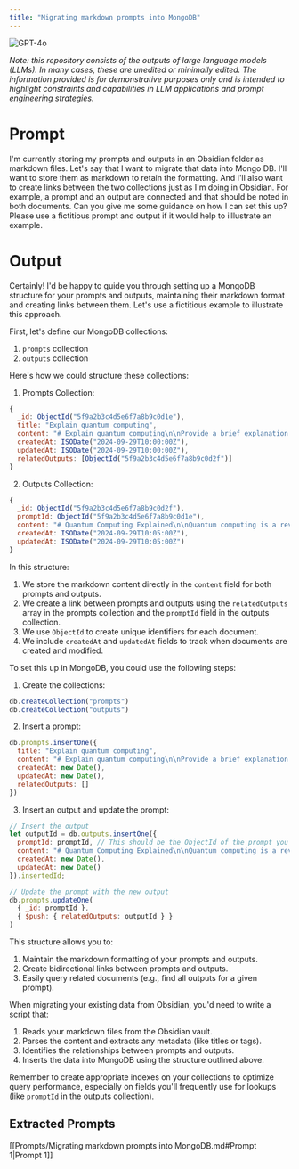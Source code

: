 ```yaml
---
title: "Migrating markdown prompts into MongoDB"
---
```

![GPT-4o](https://img.shields.io/badge/GPT--4o-3333FF?style=for-the-badge&logo=openai&logoColor=white)



*Note: this repository consists of the outputs of large language models (LLMs). In many cases, these are unedited or minimally edited. The information provided is for demonstrative purposes only and is intended to highlight constraints and capabilities in LLM applications and prompt engineering strategies.*


# Prompt

I'm currently storing my prompts and outputs in an Obsidian folder as markdown files. Let's say that I want to migrate that data into Mongo DB. I'll want to store them as markdown to retain the formatting. And I'll also want to create links between the two collections just as I'm doing in Obsidian. For example, a prompt and an output are connected and that should be noted in both documents. Can you give me some guidance on how I can set this up? Please use a fictitious prompt and output if it would help to illlustrate an example.

# Output

Certainly! I'd be happy to guide you through setting up a MongoDB structure for your prompts and outputs, maintaining their markdown format and creating links between them. Let's use a fictitious example to illustrate this approach.

First, let's define our MongoDB collections:

1. `prompts` collection
2. `outputs` collection

Here's how we could structure these collections:

1. Prompts Collection:

```javascript
{
  _id: ObjectId("5f9a2b3c4d5e6f7a8b9c0d1e"),
  title: "Explain quantum computing",
  content: "# Explain quantum computing\n\nProvide a brief explanation of quantum computing, including:\n\n- Basic principles\n- Key differences from classical computing\n- Potential applications",
  createdAt: ISODate("2024-09-29T10:00:00Z"),
  updatedAt: ISODate("2024-09-29T10:00:00Z"),
  relatedOutputs: [ObjectId("5f9a2b3c4d5e6f7a8b9c0d2f")]
}
```

2. Outputs Collection:

```javascript
{
  _id: ObjectId("5f9a2b3c4d5e6f7a8b9c0d2f"),
  promptId: ObjectId("5f9a2b3c4d5e6f7a8b9c0d1e"),
  content: "# Quantum Computing Explained\n\nQuantum computing is a revolutionary approach to computation that leverages the principles of quantum mechanics. Here's a brief overview:\n\n## Basic Principles\n- Quantum bits (qubits) instead of classical bits\n- Superposition allows qubits to be in multiple states simultaneously\n- Entanglement enables qubits to be correlated with each other\n\n## Key Differences from Classical Computing\n- Exponential increase in processing power for certain problems\n- Probabilistic nature of quantum algorithms\n- Requires extremely low temperatures and specialized hardware\n\n## Potential Applications\n- Cryptography and secure communications\n- Drug discovery and molecular modeling\n- Optimization problems in finance and logistics\n- Machine learning and artificial intelligence",
  createdAt: ISODate("2024-09-29T10:05:00Z"),
  updatedAt: ISODate("2024-09-29T10:05:00Z")
}
```

In this structure:

1. We store the markdown content directly in the `content` field for both prompts and outputs.
2. We create a link between prompts and outputs using the `relatedOutputs` array in the prompts collection and the `promptId` field in the outputs collection.
3. We use `ObjectId` to create unique identifiers for each document.
4. We include `createdAt` and `updatedAt` fields to track when documents are created and modified.

To set this up in MongoDB, you could use the following steps:

1. Create the collections:

```javascript
db.createCollection("prompts")
db.createCollection("outputs")
```

2. Insert a prompt:

```javascript
db.prompts.insertOne({
  title: "Explain quantum computing",
  content: "# Explain quantum computing\n\nProvide a brief explanation of quantum computing, including:\n\n- Basic principles\n- Key differences from classical computing\n- Potential applications",
  createdAt: new Date(),
  updatedAt: new Date(),
  relatedOutputs: []
})
```

3. Insert an output and update the prompt:

```javascript
// Insert the output
let outputId = db.outputs.insertOne({
  promptId: promptId, // This should be the ObjectId of the prompt you just inserted
  content: "# Quantum Computing Explained\n\nQuantum computing is a revolutionary approach to computation that leverages the principles of quantum mechanics. Here's a brief overview:\n\n## Basic Principles\n- Quantum bits (qubits) instead of classical bits\n- Superposition allows qubits to be in multiple states simultaneously\n- Entanglement enables qubits to be correlated with each other\n\n## Key Differences from Classical Computing\n- Exponential increase in processing power for certain problems\n- Probabilistic nature of quantum algorithms\n- Requires extremely low temperatures and specialized hardware\n\n## Potential Applications\n- Cryptography and secure communications\n- Drug discovery and molecular modeling\n- Optimization problems in finance and logistics\n- Machine learning and artificial intelligence",
  createdAt: new Date(),
  updatedAt: new Date()
}).insertedId;

// Update the prompt with the new output
db.prompts.updateOne(
  { _id: promptId },
  { $push: { relatedOutputs: outputId } }
)
```

This structure allows you to:

1. Maintain the markdown formatting of your prompts and outputs.
2. Create bidirectional links between prompts and outputs.
3. Easily query related documents (e.g., find all outputs for a given prompt).

When migrating your existing data from Obsidian, you'd need to write a script that:

1. Reads your markdown files from the Obsidian vault.
2. Parses the content and extracts any metadata (like titles or tags).
3. Identifies the relationships between prompts and outputs.
4. Inserts the data into MongoDB using the structure outlined above.

Remember to create appropriate indexes on your collections to optimize query performance, especially on fields you'll frequently use for lookups (like `promptId` in the outputs collection).
 




## Extracted Prompts
[[Prompts/Migrating markdown prompts into MongoDB.md#Prompt 1|Prompt 1]]
